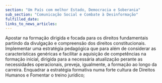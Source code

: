 ```yaml
---
section: "Um País com melhor Estado, Democracia e Soberania"
sub_section: "Comunicação Social e Combate à Desinformação"
fulfilled_date:
links_to_news_articles:
---
```


Apostar na formação dirigida e focada para os direitos fundamentais partindo da divulgação e compreensão dos direitos constitucionais. Implementar uma estratégia pedagógica que para além de considerar as características genéricas e facilitar a aquisição de competências na formação inicial, dirigida para a necessária atualização perante as necessidades operacionais, preveja, igualmente, a formação ao longo da carreira. Enquadrar a estratégia formativa numa forte cultura de Direitos Humanos e Fomentar o treino jurídico;